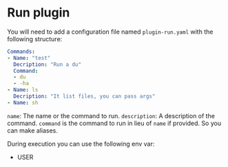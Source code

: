# Run plugin

You will need to add a configuration file named `plugin-run.yaml` with the following structure:

```yaml
Commands:
- Name: "test"
  Decription: "Run a du"
  Command:
  - du
  - -ha
- Name: ls
  Decription: "It list files, you can pass args"
- Name: sh
```

`name`: The name or the command to run.
`description`: A description of the command.
`command` is the command to run in lieu of `name` if provided. So you can make aliases.

During execution you can use the following env var:

- USER
